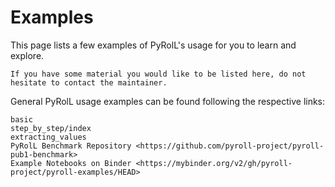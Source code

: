# Examples

This page lists a few examples of PyRolL's usage for you to learn and explore.

```{note}
If you have some material you would like to be listed here, do not hesitate to contact the maintainer.
```

General PyRolL usage examples can be found following the respective links:

```{toctree}
basic
step_by_step/index
extracting_values
PyRolL Benchmark Repository <https://github.com/pyroll-project/pyroll-pub1-benchmark>
Example Notebooks on Binder <https://mybinder.org/v2/gh/pyroll-project/pyroll-examples/HEAD>
```